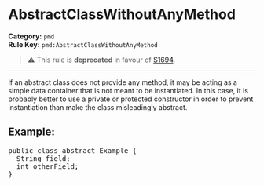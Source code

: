 # AbstractClassWithoutAnyMethod
**Category:** `pmd`<br/>
**Rule Key:** `pmd:AbstractClassWithoutAnyMethod`<br/>
> :warning: This rule is **deprecated** in favour of [S1694](https://rules.sonarsource.com/java/RSPEC-1694).

-----

If an abstract class does not provide any method, it may be acting as a simple data container that is not meant to be instantiated. In this case, it is probably better to use a private or protected constructor in order to prevent instantiation than make the class misleadingly abstract.
<h2>Example:</h2>
<pre>
public class abstract Example {
  String field;
  int otherField;
}
</pre>

